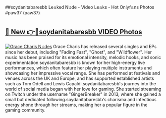 ##soydanitabaresbb Le𝚊ked N𝚞de - Video Le𝚊ks - Hot Onlyf𝚊ns Photos #paw37 (paw37)

# <h2><a href="https://mediaupload.pro?title=soydanitabaresbb&ref=9FEB">🔗 New 👉🔴soydanitabaresbb VIDEO Photos</a></h2>

[![Grace Charis N𝚞des](https://i.imgur.com/rIISA9y.gif)](https://mediaupload.pro?title=soydanitabaresbb&ref=9FEB)
Grace Charis has released several singles and EPs since her debut, including "Fading Fast", "Ghost", and "Wildflower". Her music has been praised for its emotional intensity, melodic hooks, and sonic experimentation.soydanitabaresbb is known for her high-energy live performances, which often feature her playing multiple instruments and showcasing her impressive vocal range. She has performed at festivals and venues across the UK and Europe, and has supported established artists such as Tom Odell and Lewis Capaldi.soydanitabaresbb's journey into the world of social media began with her love for gaming. She started streaming on Twitch under the username "GingerBreaker" in 2013, where she gained a small but dedicated following.soydanitabaresbb's charisma and infectious energy shone through her streams, making her a popular figure in the gaming community.